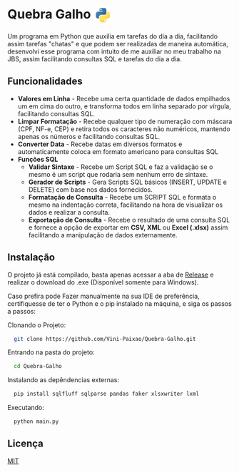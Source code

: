 
# Quebra Galho <img align="center" alt="Vini-Python" height="40" width="40" src="https://raw.githubusercontent.com/devicons/devicon/master/icons/python/python-original.svg">

Um programa em Python que auxilia em tarefas do dia a dia, facilitando assim tarefas "chatas" e que podem ser realizadas de maneira automática, desenvolvi esse programa com intuito de me auxiliar no meu trabalho na JBS, assim facilitando consultas SQL e tarefas do dia a dia.

## Funcionalidades

- **Valores em Linha** - Recebe uma certa quantidade de dados empilhados um em cima do outro, e transforma todos em linha separado por vírgula, facilitando consultas SQL.
- **Limpar Formatação** - Recebe qualquer tipo de numeração com máscara (CPF, NF-e, CEP) e retira todos os caracteres não numéricos, mantendo apenas os números e facilitando consultas SQL.
- **Converter Data** - Recebe datas em diversos formatos e automaticamente coloca em formato americano para consultas SQL
- **Funções SQL**
  - **Validar Sintaxe** - Recebe um Script SQL e faz a validação se o mesmo é um script que rodaria sem nenhum erro de sintaxe.
  - **Gerador de Scripts** - Gera Scripts SQL básicos (INSERT, UPDATE e DELETE) com base nos dados fornecidos.
  - **Formatação de Consulta** - Recebe um SCRIPT SQL e formata o mesmo na indentação correta, facilitando na hora de visualizar os dados e realizar a consulta.
  - **Exportação de Consulta** - Recebe o resultado de uma consulta SQL e fornece a opção de exportar em **CSV, XML** ou **Excel (.xlsx)** assim facilitando a manipulação de dados externamente.

## Instalação

O projeto já está compilado, basta apenas acessar a aba de [Release](https://github.com/Vini-Paixao/Quebra-Galho/releases) e realizar o download do .exe
(Disponível somente para Windows).

Caso prefira pode Fazer manualmente na sua IDE de preferência, certifiquesse de ter o Python e o pip instalado na máquina, e siga os passos a passos:

Clonando o Projeto:

```bash
  git clone https://github.com/Vini-Paixao/Quebra-Galho.git
```

Entrando na pasta do projeto:

```bash
  cd Quebra-Galho
```

Instalando as depêndencias externas:

```bash
  pip install sqlfluff sqlparse pandas faker xlsxwriter lxml
```

Executando:

```bash
  python main.py
```

## Licença

[MIT](https://choosealicense.com/licenses/mit/)
